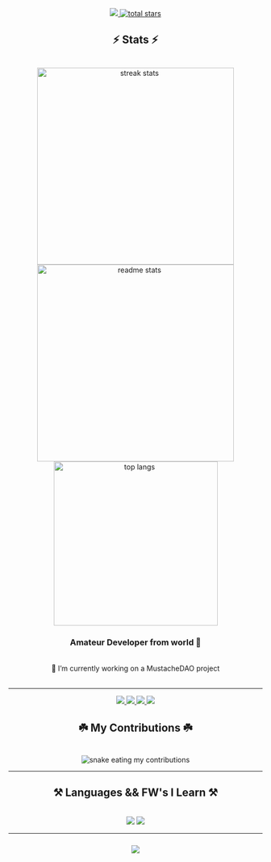 <p align="center">
  <a href="#">
    <img
      src="https://visitor-badge.laobi.icu/badge?page_id=RuffBuff.RuffBuff"
    />
  <a href="#">
    <img
      alt="total stars"
      title="Total stars on GitHub"
      src="https://custom-icon-badges.herokuapp.com/badge/dynamic/json?logo=star&color=55960c&labelColor=488207&label=Stars&style=for-the-badge&query=%24.stars&url=https://api.github-star-counter.workers.dev/user/RuffBuff"
    />
  </a>
</p>

<h2 align="center">⚡ Stats ⚡</h2>
<br>
<div align=center>
  <img width=390 src="https://streak-stats.demolab.com/?user=RuffBuff&count_private=true&theme=react&border_radius=10" alt="streak stats"/>
  <br/>
  <img width=390 src="https://github-readme-stats.vercel.app/api?username=RuffBuff&count_private=true&show_icons=true&theme=react&rank_icon=github&border_radius=10" alt="readme stats" />
  <br/>
  <img
    width=325
    align="center"
    src="https://github-readme-stats.vercel.app/api/top-langs/?username=RuffBuff&hide=HTML&langs_count=8&layout=compact&theme=react&border_radius=10&size_weight=0.5&count_weight=0.5&exclude_repo=github-readme-stats"
    alt="top langs"
  />
</div>

<h3 align="center">Amateur Developer from world 🤌</h3>

<br/>

<div align="center">
 🔭 I’m currently working on a MustacheDAO project
</div>
<br>
<hr/>
 
<div align="center"> 
  <a href="https://www.linkedin.com/in/sergei-avramtsuk-59a040255/" target="_blank">
    <img src="https://img.shields.io/badge/LinkedIn-0077B5?style=for-the-badge&logo=linkedin&logoColor=white" target="_blank" />
  </a>
  <a href="https://t.me/ruffbuff" target="_blank">
    <img src="https://img.shields.io/badge/Telegram-2CA5E0?style=for-the-badge&logo=telegram&logoColor=white" target="_blank" />
  </a>
  <a href="https://twitter.com/RuffBuff_" target="_blank">
    <img src="https://img.shields.io/badge/Twitter-1DA1F2?style=for-the-badge&logo=twitter&logoColor=white" target="_blank" />
  </a>
  <a href="https://discord.gg/YDYvF29bkZ" target="_blank">
    <img src="https://img.shields.io/badge/Discord-7289DA?style=for-the-badge&logo=discord&logoColor=white" target="_blank" />
  </a>
</div>

<div align="center">
  <h2>☘️ My Contributions ☘️</h2>
  <br>
  <img alt="snake eating my contributions" src="https://raw.githubusercontent.com/RuffBuff/RuffBuff/output/github-contribution-grid-snake.svg" />
</div>

<hr/>
 
<h2 align="center">⚒️ Languages && FW's I Learn ⚒️</h2>
<br/>
<div align="center">
    <img src="https://skillicons.dev/icons?i=react,mui,figma,html,css,vscode,github,git" />
    <img src="https://skillicons.dev/icons?i=nodejs,python,solidity,javascript,typescript,express,firebase,java,nextjs,mysql,flask" /><br>
</div>

<hr/>

<h3 align="center">
    <img src="https://readme-typing-svg.herokuapp.com/?font=Righteous&size=25&center=true&vCenter=true&width=500&height=70&duration=4000&lines=Thanks+for+visiting!+✌️;+Shoot+me+a+message+on+Linkedin!;I'm+always+down+to+collab+:)">
</h3>

<br/>

